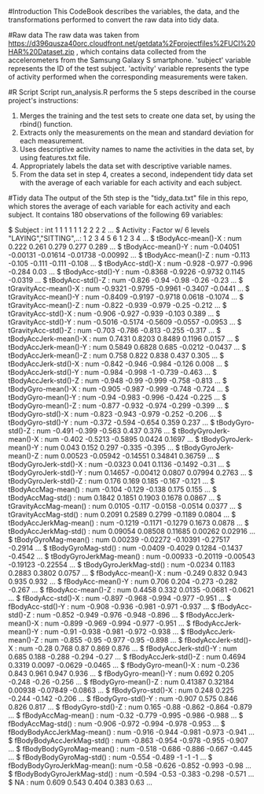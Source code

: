 #Introduction
This CodeBook describes the variables, the data, and the transformations performed to convert the raw data into tidy data.

#Raw data
The raw data was taken from https://d396qusza40orc.cloudfront.net/getdata%2Fprojectfiles%2FUCI%20HAR%20Dataset.zip , which contains data collected from the accelerometers from the Samsung Galaxy S smartphone.
'subject' variable represents the ID of the test subject.
'activity' variable represents the type of activity performed when the corresponding measurements were taken.

#R Script
Script run_analysis.R performs the 5 steps described in the course project's instructions:
  1. Merges the training and the test sets to create one data set, by using the rbind() function.
  2. Extracts only the measurements on the mean and standard deviation for each measurement.
  3. Uses descriptive activity names to name the activities in the data set, by using features.txt file.
  4. Appropriately labels the data set with descriptive variable names.
  5. From the data set in step 4, creates a second, independent tidy data set with the average of each variable for each activity and each subject.

#Tidy data
The output of the 5th step is the "tidy_data.txt" file in this repo, which stores the average of each variable for each activity and each subject.
It contains 180 observations of the following 69 variables:

 $ Subject                    : int  1 1 1 1 1 1 2 2 2 2 ...
 $ Activity                   : Factor w/ 6 levels "LAYING","SITTING",..: 1 2 3 4 5 6 1 2 3 4 ...
 $ tBodyAcc-mean()-X          : num  0.222 0.261 0.279 0.277 0.289 ...
 $ tBodyAcc-mean()-Y          : num  -0.04051 -0.00131 -0.01614 -0.01738 -0.00992 ...
 $ tBodyAcc-mean()-Z          : num  -0.113 -0.105 -0.111 -0.111 -0.108 ...
 $ tBodyAcc-std()-X           : num  -0.928 -0.977 -0.996 -0.284 0.03 ...
 $ tBodyAcc-std()-Y           : num  -0.8368 -0.9226 -0.9732 0.1145 -0.0319 ...
 $ tBodyAcc-std()-Z           : num  -0.826 -0.94 -0.98 -0.26 -0.23 ...
 $ tGravityAcc-mean()-X       : num  -0.9321 -0.9795 -0.9961 -0.3407 -0.0441 ...
 $ tGravityAcc-mean()-Y       : num  -0.8409 -0.9197 -0.9718 0.0618 -0.1074 ...
 $ tGravityAcc-mean()-Z       : num  -0.822 -0.939 -0.979 -0.25 -0.212 ...
 $ tGravityAcc-std()-X        : num  -0.906 -0.927 -0.939 -0.103 0.389 ...
 $ tGravityAcc-std()-Y        : num  -0.5016 -0.5174 -0.5609 -0.0557 -0.0953 ...
 $ tGravityAcc-std()-Z        : num  -0.703 -0.786 -0.813 -0.255 -0.317 ...
 $ tBodyAccJerk-mean()-X      : num  0.7431 0.8203 0.8489 0.1196 0.0157 ...
 $ tBodyAccJerk-mean()-Y      : num  0.5849 0.6828 0.685 -0.0212 -0.0437 ...
 $ tBodyAccJerk-mean()-Z      : num  0.758 0.822 0.838 0.437 0.305 ...
 $ tBodyAccJerk-std()-X       : num  -0.842 -0.946 -0.984 -0.126 0.008 ...
 $ tBodyAccJerk-std()-Y       : num  -0.984 -0.998 -1 -0.739 -0.463 ...
 $ tBodyAccJerk-std()-Z       : num  -0.948 -0.99 -0.999 -0.758 -0.813 ...
 $ tBodyGyro-mean()-X         : num  -0.905 -0.987 -0.999 -0.748 -0.724 ...
 $ tBodyGyro-mean()-Y         : num  -0.94 -0.983 -0.996 -0.424 -0.225 ...
 $ tBodyGyro-mean()-Z         : num  -0.877 -0.932 -0.974 -0.299 -0.399 ...
 $ tBodyGyro-std()-X          : num  -0.823 -0.943 -0.979 -0.252 -0.206 ...
 $ tBodyGyro-std()-Y          : num  -0.372 -0.594 -0.654 0.359 0.237 ...
 $ tBodyGyro-std()-Z          : num  -0.491 -0.399 -0.563 0.437 0.376 ...
 $ tBodyGyroJerk-mean()-X     : num  -0.402 -0.5213 -0.5895 0.0424 0.1697 ...
 $ tBodyGyroJerk-mean()-Y     : num  0.043 0.152 0.297 -0.335 -0.395 ...
 $ tBodyGyroJerk-mean()-Z     : num  0.00523 -0.05942 -0.14551 0.34841 0.36759 ...
 $ tBodyGyroJerk-std()-X      : num  -0.0323 0.041 0.1136 -0.1492 -0.31 ...
 $ tBodyGyroJerk-std()-Y      : num  0.14657 -0.00412 0.0807 0.07994 0.2763 ...
 $ tBodyGyroJerk-std()-Z      : num  0.176 0.169 0.185 -0.167 -0.121 ...
 $ tBodyAccMag-mean()         : num  -0.104 -0.129 -0.138 0.175 0.155 ...
 $ tBodyAccMag-std()          : num  0.1842 0.1851 0.1903 0.1678 0.0867 ...
 $ tGravityAccMag-mean()      : num  0.0105 -0.117 -0.0158 -0.0514 0.0377 ...
 $ tGravityAccMag-std()       : num  0.2091 0.2589 0.2799 -0.1189 0.0804 ...
 $ tBodyAccJerkMag-mean()     : num  -0.1219 -0.1171 -0.1279 0.1673 0.0878 ...
 $ tBodyAccJerkMag-std()      : num  0.09054 0.08508 0.11685 0.00262 0.02916 ...
 $ tBodyGyroMag-mean()        : num  0.00239 -0.02272 -0.10391 -0.27517 -0.2914 ...
 $ tBodyGyroMag-std()         : num  -0.0409 -0.4029 0.1284 -0.1437 -0.4542 ...
 $ tBodyGyroJerkMag-mean()    : num  -0.00933 -0.20119 -0.00543 -0.19123 -0.22554 ...
 $ tBodyGyroJerkMag-std()     : num  -0.0234 0.1183 0.2883 0.3802 0.0757 ...
 $ fBodyAcc-mean()-X          : num  -0.249 0.832 0.943 0.935 0.932 ...
 $ fBodyAcc-mean()-Y          : num  0.706 0.204 -0.273 -0.282 -0.267 ...
 $ fBodyAcc-mean()-Z          : num  0.4458 0.332 0.0135 -0.0681 -0.0621 ...
 $ fBodyAcc-std()-X           : num  -0.897 -0.968 -0.994 -0.977 -0.951 ...
 $ fBodyAcc-std()-Y           : num  -0.908 -0.936 -0.981 -0.971 -0.937 ...
 $ fBodyAcc-std()-Z           : num  -0.852 -0.949 -0.976 -0.948 -0.896 ...
 $ fBodyAccJerk-mean()-X      : num  -0.899 -0.969 -0.994 -0.977 -0.951 ...
 $ fBodyAccJerk-mean()-Y      : num  -0.91 -0.938 -0.981 -0.972 -0.938 ...
 $ fBodyAccJerk-mean()-Z      : num  -0.855 -0.95 -0.977 -0.95 -0.898 ...
 $ fBodyAccJerk-std()-X       : num  -0.28 0.768 0.87 0.869 0.876 ...
 $ fBodyAccJerk-std()-Y       : num  0.685 0.188 -0.288 -0.294 -0.27 ...
 $ fBodyAccJerk-std()-Z       : num  0.4694 0.3319 0.0097 -0.0629 -0.0465 ...
 $ fBodyGyro-mean()-X         : num  -0.236 0.843 0.961 0.947 0.936 ...
 $ fBodyGyro-mean()-Y         : num  0.692 0.205 -0.248 -0.26 -0.256 ...
 $ fBodyGyro-mean()-Z         : num  0.41387 0.32184 0.00938 -0.07849 -0.0863 ...
 $ fBodyGyro-std()-X          : num  0.248 0.225 -0.244 -0.142 -0.206 ...
 $ fBodyGyro-std()-Y          : num  -0.907 0.575 0.846 0.826 0.817 ...
 $ fBodyGyro-std()-Z          : num  0.165 -0.88 -0.862 -0.864 -0.879 ...
 $ fBodyAccMag-mean()         : num  -0.32 -0.779 -0.995 -0.986 -0.988 ...
 $ fBodyAccMag-std()          : num  -0.906 -0.972 -0.994 -0.978 -0.953 ...
 $ fBodyBodyAccJerkMag-mean() : num  -0.916 -0.944 -0.981 -0.973 -0.941 ...
 $ fBodyBodyAccJerkMag-std()  : num  -0.863 -0.954 -0.978 -0.955 -0.907 ...
 $ fBodyBodyGyroMag-mean()    : num  -0.518 -0.686 -0.886 -0.667 -0.445 ...
 $ fBodyBodyGyroMag-std()     : num  -0.554 -0.489 -1 -1 -1 ...
 $ fBodyBodyGyroJerkMag-mean(): num  -0.58 -0.626 -0.852 -0.993 -0.98 ...
 $ fBodyBodyGyroJerkMag-std() : num  -0.594 -0.53 -0.383 -0.298 -0.571 ...
 $ NA                         : num  0.609 0.543 0.404 0.383 0.63 ...
